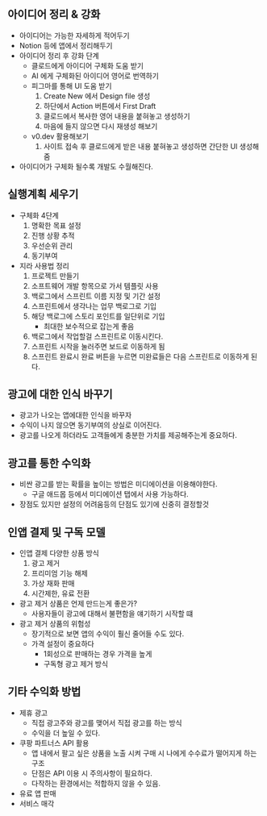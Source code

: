## 아이디어 정리 & 강화

- 아이디어는 가능한 자세하게 적어두기
- Notion 등에 앱에서 정리해두기
- 아이디어 정리 후 강화 단계
  - 클로드에게 아이디어 구체화 도움 받기
  - AI 에게 구체화된 아이디어 영어로 번역하기
  - 피그마를 통해 UI 도움 받기
    1. Create New 에서 Design file 생성
    2. 하단에서 Action 버튼에서 First Draft
    3. 클로드에서 복사한 영어 내용을 붙혀놓고 생성하기
    4. 마음에 들지 않으면 다시 재생성 해보기
  - v0.dev 활용해보기
    1. 사이트 접속 후 클로드에게 받은 내용 붙혀놓고 생성하면 간단한 UI 생성해줌
- 아이디어가 구체화 될수록 개발도 수월해진다.

## 실행계획 세우기

- 구체화 4단계
  1. 명확한 목표 설정
  2. 진행 상황 추적
  3. 우선순위 관리
  4. 동기부여
- 지라 사용법 정리
  1. 프로젝트 만들기
  2. 소프트웨어 개발 항목으로 가서 템플릿 사용
  3. 백로그에서 스프린트 이름 지정 및 기간 설정
  4. 스프린트에서 생각나는 업무 백로그로 기입
  5. 해당 백로그에 스토리 포인트를 일단위로 기입
     - 최대한 보수적으로 잡는게 좋음
  6. 백로그에서 작업할걸 스프린트로 이동시킨다.
  7. 스프린트 시작을 눌러주면 보드로 이동하게 됨
  8. 스프린트 완료시 완료 버튼을 누르면 미완료들은 다음 스프린트로 이동하게 된다.

## 광고에 대한 인식 바꾸기

- 광고가 나오는 앱에대한 인식을 바꾸자
- 수익이 나지 않으면 동기부여의 상실로 이어진다.
- 광고를 나오게 하더라도 고객들에게 충분한 가치를 제공해주는게 중요하다.

## 광고를 통한 수익화

- 비싼 광고를 받는 확률을 높이는 방법은 미디에이션을 이용해야한다.
  - 구글 애드몹 등에서 미디에이션 탭에서 사용 가능하다.
- 장점도 있지만 설정의 어려움등의 단점도 있기에 신중히 결정할것

## 인앱 결제 및 구독 모델

- 인앱 결제 다양한 상품 방식
  1. 광고 제거
  2. 프리미엄 기능 해제
  3. 가상 재화 판매
  4. 시간제한, 유료 전환
- 광고 제거 상품은 언제 만드는게 좋은가?
  - 사용자들이 광고에 대해서 불편함을 얘기하기 시작할 떄
- 광고 제거 상품의 위험성
  - 장기적으로 보면 앱의 수익이 훨신 줄어들 수도 있다.
  - 가격 설정이 중요하다
    - 1회성으로 판매하는 경우 가격을 높게
    - 구독형 광고 제거 방식

## 기타 수익화 방법

- 제휴 광고
  - 직접 광고주와 광고를 맺어서 직접 광고를 하는 방식
  - 수익을 더 높일 수 있다.
- 쿠팡 파트너스 API 활용
  - 앱 내에서 팔고 싶은 상품을 노출 시켜 구매 시 나에게 수수료가 떨어지게 하는 구조
  - 단점은 API 이용 시 주의사항이 필요하다.
  - 다작하는 환경에서는 적합하지 않을 수 있음.
- 유료 앱 판매
- 서비스 매각
